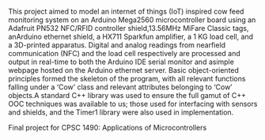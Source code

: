 This project aimed to model an internet of things (IoT) inspired cow feed monitoring system on an Arduino Mega2560 microcontroller board using an Adafruit PN532 NFC/RFID controller shield,13.56MHz MiFare Classic tags, anArduino ethernet shield, a HX711 Sparkfun amplifier, a 1 KG load cell, and a 3D-printed apparatus. Digital and analog readings from nearfield communication (NFC) and the load cell respectively are processed and output in real-time to both the Arduino IDE serial monitor and asimple webpage hosted on the Arduino ethernet server. Basic object-oriented principles formed the skeleton of the program, with all relevant functions falling under a ‘Cow’ class and relevant attributes belonging to ‘Cow’ objects.A standard C++ library was used to ensure the full gamut of C++ OOC techniques was available to us; those used for interfacing with sensors and shields, and the Timer1 library were also used in implementation.

Final project for CPSC 1490: Applications of Microcontrollers
